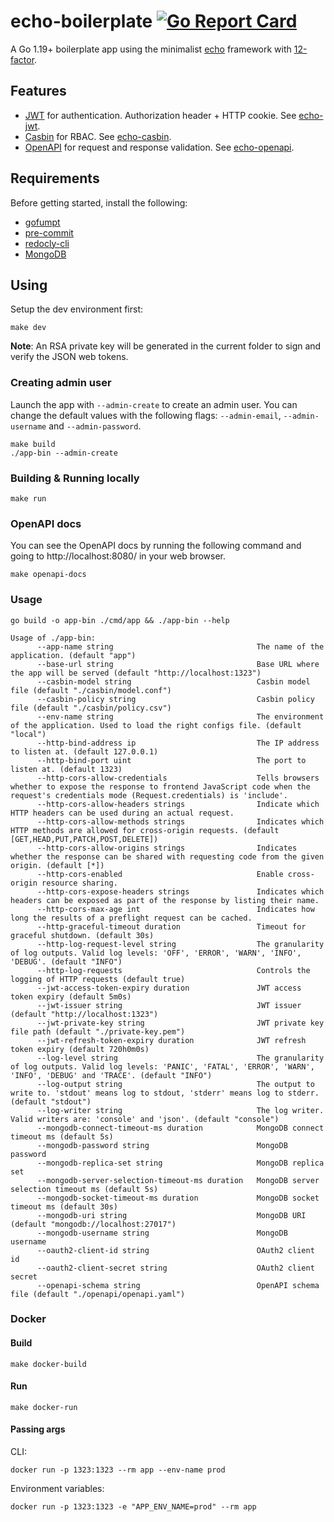 # echo-boilerplate [![Go Report Card](https://goreportcard.com/badge/github.com/alexferl/echo-boilerplate)](https://goreportcard.com/report/github.com/alexferl/echo-boilerplate)

A Go 1.19+ boilerplate app using the minimalist [echo](https://github.com/labstack/echo) framework
with [12-factor](https://12factor.net/).

## Features
- [JWT](https://jwt.io/) for authentication. Authorization header + HTTP cookie. See [echo-jwt](https://github.com/alexferl/echo-jwt).
- [Casbin](https://casbin.io/) for RBAC. See [echo-casbin](https://github.com/alexferl/echo-casbin).
- [OpenAPI](https://www.openapis.org/) for request and response validation. See [echo-openapi](https://github.com/alexferl/echo-openapi).

## Requirements
Before getting started, install the following:
- [gofumpt](https://pkg.go.dev/mvdan.cc/gofumpt)
- [pre-commit](https://pre-commit.com)
- [redocly-cli](https://redocly.com/docs/cli/installation/)
- [MongoDB](https://www.mongodb.com/docs/manual/installation/#mongodb-installation-tutorials)

## Using
Setup the dev environment first:
```shell
make dev
```
**Note**: An RSA private key will be generated in the current folder to sign and verify the JSON web tokens.

### Creating admin user
Launch the app with `--admin-create` to create an admin user. You can change the default values with the following flags:
`--admin-email`, `--admin-username` and `--admin-password`.
```shell
make build
./app-bin --admin-create
```

### Building & Running locally
```shell
make run
```

### OpenAPI docs
You can see the OpenAPI docs by running the following command and going to http://localhost:8080/ in your web browser.
```shell
make openapi-docs
```

### Usage
```shell
go build -o app-bin ./cmd/app && ./app-bin --help
```

```shell
Usage of ./app-bin:
      --app-name string                                The name of the application. (default "app")
      --base-url string                                Base URL where the app will be served (default "http://localhost:1323")
      --casbin-model string                            Casbin model file (default "./casbin/model.conf")
      --casbin-policy string                           Casbin policy file (default "./casbin/policy.csv")
      --env-name string                                The environment of the application. Used to load the right configs file. (default "local")
      --http-bind-address ip                           The IP address to listen at. (default 127.0.0.1)
      --http-bind-port uint                            The port to listen at. (default 1323)
      --http-cors-allow-credentials                    Tells browsers whether to expose the response to frontend JavaScript code when the request's credentials mode (Request.credentials) is 'include'.
      --http-cors-allow-headers strings                Indicate which HTTP headers can be used during an actual request.
      --http-cors-allow-methods strings                Indicates which HTTP methods are allowed for cross-origin requests. (default [GET,HEAD,PUT,PATCH,POST,DELETE])
      --http-cors-allow-origins strings                Indicates whether the response can be shared with requesting code from the given origin. (default [*])
      --http-cors-enabled                              Enable cross-origin resource sharing.
      --http-cors-expose-headers strings               Indicates which headers can be exposed as part of the response by listing their name.
      --http-cors-max-age int                          Indicates how long the results of a preflight request can be cached.
      --http-graceful-timeout duration                 Timeout for graceful shutdown. (default 30s)
      --http-log-request-level string                  The granularity of log outputs. Valid log levels: 'OFF', 'ERROR', 'WARN', 'INFO', 'DEBUG'. (default "INFO")
      --http-log-requests                              Controls the logging of HTTP requests (default true)
      --jwt-access-token-expiry duration               JWT access token expiry (default 5m0s)
      --jwt-issuer string                              JWT issuer (default "http://localhost:1323")
      --jwt-private-key string                         JWT private key file path (default "./private-key.pem")
      --jwt-refresh-token-expiry duration              JWT refresh token expiry (default 720h0m0s)
      --log-level string                               The granularity of log outputs. Valid log levels: 'PANIC', 'FATAL', 'ERROR', 'WARN', 'INFO', 'DEBUG' and 'TRACE'. (default "INFO")
      --log-output string                              The output to write to. 'stdout' means log to stdout, 'stderr' means log to stderr. (default "stdout")
      --log-writer string                              The log writer. Valid writers are: 'console' and 'json'. (default "console")
      --mongodb-connect-timeout-ms duration            MongoDB connect timeout ms (default 5s)
      --mongodb-password string                        MongoDB password
      --mongodb-replica-set string                     MongoDB replica set
      --mongodb-server-selection-timeout-ms duration   MongoDB server selection timeout ms (default 5s)
      --mongodb-socket-timeout-ms duration             MongoDB socket timeout ms (default 30s)
      --mongodb-uri string                             MongoDB URI (default "mongodb://localhost:27017")
      --mongodb-username string                        MongoDB username
      --oauth2-client-id string                        OAuth2 client id
      --oauth2-client-secret string                    OAuth2 client secret
      --openapi-schema string                          OpenAPI schema file (default "./openapi/openapi.yaml")
```

### Docker
#### Build
```shell
make docker-build
```

#### Run
```shell
make docker-run
```

#### Passing args
CLI:
```shell
docker run -p 1323:1323 --rm app --env-name prod
```

Environment variables:
```shell
docker run -p 1323:1323 -e "APP_ENV_NAME=prod" --rm app
```
